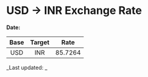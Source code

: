 # USD → INR Exchange Rate

**Date:** 

| Base | Target | Rate  |
|:----:|:------:|:-----:|
| USD  | INR    | 85.7264 |

_Last updated: _
